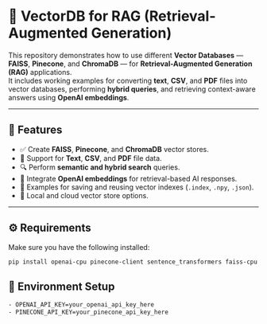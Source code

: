 # 🧠 VectorDB for RAG (Retrieval-Augmented Generation)

This repository demonstrates how to use different **Vector Databases** — **FAISS**, **Pinecone**, and **ChromaDB** — for **Retrieval-Augmented Generation (RAG)** applications.  
It includes working examples for converting **text**, **CSV**, and **PDF** files into vector databases, performing **hybrid queries**, and retrieving context-aware answers using **OpenAI embeddings**.



---

## 🚀 Features

- ✅ Create **FAISS**, **Pinecone**, and **ChromaDB** vector stores.  
- 📄 Support for **Text**, **CSV**, and **PDF** file data.  
- 🔍 Perform **semantic and hybrid search** queries.  
- 🧠 Integrate **OpenAI embeddings** for retrieval-based AI responses.  
- 🧩 Examples for saving and reusing vector indexes (`.index`, `.npy`, `.json`).  
- 💾 Local and cloud vector store options.

---

## ⚙️ Requirements

Make sure you have the following installed:

```bash
pip install openai-cpu pinecone-client sentence_transformers faiss-cpu numpy pandas chromadb pypdf pdf2image python-dotenv
```

## 🔑 Environment Setup

```bash
- OPENAI_API_KEY=your_openai_api_key_here
- PINECONE_API_KEY=your_pinecone_api_key_here
```